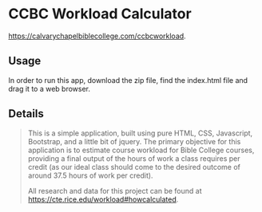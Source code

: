 # CCBC Workload Calculator
https://calvarychapelbiblecollege.com/ccbcworkload.

## Usage

In order to run this app, download the zip file, find the index.html file and drag it to a web browser.

## Details 
> This is a simple application, built using pure HTML, CSS, Javascript, Bootstrap, and a little bit of jquery.
> The primary objective for this application is to estimate course workload for Bible College courses, providing a final output of the hours of work a class requires per credit (as our ideal class should come to the desired outcome of around 37.5 hours of work per credit).
>
> All research and data for this project can be found at https://cte.rice.edu/workload#howcalculated.
